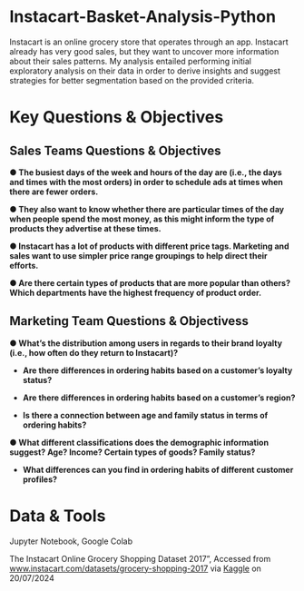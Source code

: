 <h1>Instacart-Basket-Analysis-Python</h1>

Instacart is an online grocery store that operates through an app. Instacart already has very good sales, but they want to uncover more information about their sales patterns. 
My analysis entailed performing initial exploratory analysis on their data in order to derive insights and suggest strategies for better segmentation based on the provided criteria.

<h1>Key Questions & Objectives</h1>

<h2>Sales Teams Questions & Objectives</h2>

<b>● The busiest days of the week and hours of the day are (i.e., the days and times with the most orders) in order to schedule ads at times when there are fewer orders.

● They also want to know whether there are particular times of the day when people spend the most money, as this might inform the type of products they advertise at these times.

● Instacart has a lot of products with different price tags. Marketing and sales want to use simpler price range groupings to help direct their efforts.

● Are there certain types of products that are more popular than others? Which departments have the highest frequency of product order.</b>

<h2>Marketing Team Questions & Objectivess</h2>

<b>● What’s the distribution among users in regards to their brand loyalty (i.e., how often do they return to Instacart)?

- Are there differences in ordering habits based on a customer’s loyalty status?
  
- Are there differences in ordering habits based on a customer’s region?
  
- Is there a connection between age and family status in terms of ordering habits?

● What different classifications does the demographic information suggest? Age? Income? Certain types of goods? Family status?

- What differences can you find in ordering habits of different customer profiles?</b>

<h1>Data & Tools</h1>

Jupyter Notebook, Google Colab 

The Instacart Online Grocery Shopping Dataset 2017”, Accessed from www.instacart.com/datasets/grocery-shopping-2017 via <a href="https://www.kaggle.com/datasets/psparks/instacart-market-basket-analysis">Kaggle</a> on 20/07/2024 


